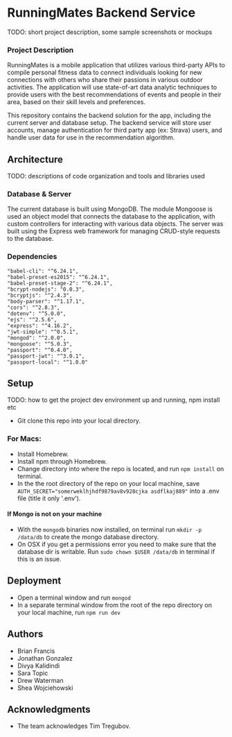 # RunningMates Backend Service
TODO: short project description, some sample screenshots or mockups
### Project Description
RunningMates is a mobile application that utilizes various third-party APIs to compile personal fitness data to connect individuals looking for new connections with others who share their passions in various outdoor activities. The application will use state-of-art data analytic techniques to provide users with the best recommendations of events and people in their area, based on their skill levels and preferences.

This repository contains the backend solution for the app, including the current server and database setup. The backend service will store user accounts, manage authentication for third party app (ex: Strava) users, and handle user data for use in the recommendation algorithm.

## Architecture

TODO:  descriptions of code organization and tools and libraries used

### Database & Server
The current database is built using MongoDB. The module Mongoose is used an object model that connects the database to the application, with custom controllers for interacting with various data objects.
The server was built using the Express web framework for managing CRUD-style requests to the database.

### Dependencies
    "babel-cli": "^6.24.1",
    "babel-preset-es2015": "^6.24.1",
    "babel-preset-stage-2": "^6.24.1",
    "bcrypt-nodejs": "0.0.3",
    "bcryptjs": "^2.4.3",
    "body-parser": "^1.17.1",
    "cors": "^2.8.3",
    "dotenv": "^5.0.0",
    "ejs": "^2.5.6",
    "express": "^4.16.2",
    "jwt-simple": "^0.5.1",
    "mongod": "^2.0.0",
    "mongoose": "^5.0.3",
    "passport": "^0.4.0",
    "passport-jwt": "^3.0.1",
    "passport-local": "^1.0.0"

## Setup

TODO: how to get the project dev environment up and running, npm install etc
* Git clone this repo into your local directory.

### For Macs:
* Install Homebrew.
* Install npm through Homebrew.
* Change directory into where the repo is located, and run `npm install` on terminal.
* In the the root directory of the repo on your local machine, save `AUTH_SECRET="somerweklhjhdf9879av8v928cjka asdflkaj889"` into a .env file (title it only '.env').

#### If Mongo is not on your machine 
* With the `mongodb` binaries now installed, on terminal run `mkdir -p /data/db` to create the mongo database directory.
*  On OSX if you get a permissions error you need to make sure that the database dir is writable. Run `sudo chown $USER /data/db` in terminal if this is an issue.

## Deployment
* Open a terminal window and run `mongod` 
* In a separate terminal window from the root of the repo directory on your local machine, run `npm run dev`

## Authors
* Brian Francis
* Jonathan Gonzalez
* Divya Kalidindi
* Sara Topic
* Drew Waterman
* Shea Wojciehowski

## Acknowledgments
* The team acknowledges Tim Tregubov.
